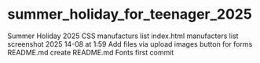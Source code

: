 # summer_holiday_for_teenager_2025
Summer Holiday 2025
CSS                            manufacturs list
index.html                     manufacters list
screenshot 2025 14-08 at 1:59  Add files via upload
images                         button for forms
README.md                      create README.md
Fonts                          first commit
